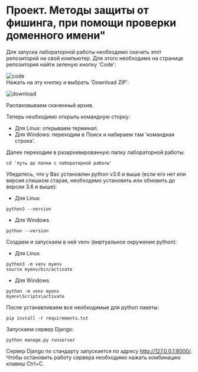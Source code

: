 # Проект. Методы защиты от фишинга, при помощи проверки доменного имени"

Для запуска лабораторной работы необходимо скачать этот репозиторий на свой компьютер. Для этого необходимо на странице репозитория найти зеленую кнопку 'Code':

![code]()
<br>
Нажать на эту кнопку и выбрать 'Download ZIP':

![download]()

Распаковываем скаченный архив.

Теперь необходимо открыть командную сторку:
* Для Linux: открываем терминал.
* Для Windows: переходим в Поиск и набираем там 'командная строка'.

Далее переходим в разархивированную папку лабораторной работы:
```
cd 'путь до папки с лабораторной работы'
```

Убедитесь, что у Вас установлен python v3.6 и выше (если его нет или версия слишком старая, необходимо установить или обновить до версии 3.6 и выше):
* Для Linux
```
python3 --version
```
* Для Windows
```
python --version
```
Cоздаем и запускаем в ней venv (виртуальное окружение python):
* Для Linux
```
python3 -m venv myenv
source myenv/bin/activate
```
* Для Windows
```
python -m venv myenv
myenv\Scripts\activate
```
После устанавливаем все необходимые для python пакеты:
```
pip install -r requirements.txt
```
Запускаем сервер Django:
```
python manage.py runserver
```
Сервер Django по стандарту запускается по адресу http://127.0.0.1:8000/. Чтобы остановить работу сервера необходимо нажать комбинацию клавиш Ctrl+C.
